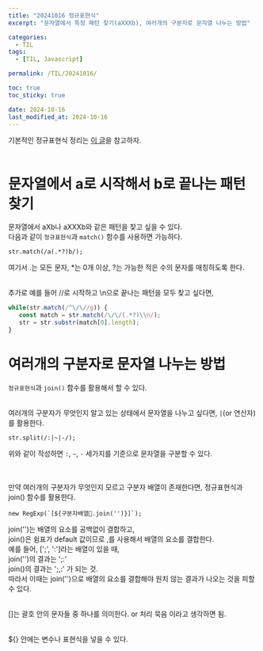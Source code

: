 ```yaml
---
title: "20241016 정규표현식"
excerpt: "문자열에서 특정 패턴 찾기(aXXXb), 여러개의 구분자로 문자열 나누는 방법"

categories:
  - TIL
tags:
  - [TIL, Javascript]

permalink: /TIL/20241016/

toc: true
toc_sticky: true

date: 2024-10-16
last_modified_at: 2024-10-16
---
```


기본적인 정규표현식 정리는 <a href="https://inpa.tistory.com/entry/JS-%F0%9F%93%9A-%EC%A0%95%EA%B7%9C%EC%8B%9D-RegExp-%EB%88%84%EA%B5%AC%EB%82%98-%EC%9D%B4%ED%95%B4%ED%95%98%EA%B8%B0-%EC%89%BD%EA%B2%8C-%EC%A0%95%EB%A6%AC" target="_blank">이 글<a>을 참고하자. <br><br>

# 문자열에서 a로 시작해서 b로 끝나는 패턴 찾기
문자열에서 aXb나 aXXXb와 같은 패턴을 찾고 싶을 수 있다. <br>
다음과 같이 ```정규표현식```과 ```match()``` 함수를 사용하면 가능하다. <br>
```
str.match(/a(.*?)b/);
```
여기서 .는 모든 문자, *는 0개 이상, ?는 가능한 적은 수의 문자를 매칭하도록 한다. <br><br>

추가로 예를 들어 //로 시작하고 \n으로 끝나는 패턴을 모두 찾고 싶다면,
```javascript
while(str.match(/^\/\//g)) {
   const match = str.match(/\/\/(.*?)\\n/);
   str = str.substr(match[0].length);
}
```

# 여러개의 구분자로 문자열 나누는 방법
```정규표현식```과 ```join()``` 함수를 활용해서 할 수 있다. <br><br>

여러개의 구분자가 무엇인지 알고 있는 상태에서 문자열을 나누고 싶다면, ```|```(or 연산자)를 활용한다.
```
str.split(/:|~|-/);
```
위와 같이 작성하면 ```:```, ```~```, ```-``` 세가지를 기준으로 문자열을 구분할 수 있다.<br><br><br>

만약 여러개의 구분자가 무엇인지 모르고 구분자 배열이 존재한다면, 정규표현식과 join() 함수를 활용한다.<br>
```
new RegExp(`[${구분자배열.join('')}]`);
```
join('')는 배열의 요소를 공백없이 결합하고, <br>
join()은 쉼표가 default 값이므로 ,를 사용해서 배열의 요소를 결합한다. <br>
예를 들어, [';', ':']라는 배열이 있을 때, <br>
join('')의 결과는 ';:' <br>
join()의 결과는 ';,:' 가 되는 것. <br>
따라서 이때는 join('')으로 배열의 요소를 결합해야 원치 않는 결과가 나오는 것을 피할 수 있다. <br><br>

[]는 괄호 안의 문자들 중 하나를 의미한다. or 처리 묵음 이라고 생각하면 됨. <br><br>

${} 안에는 변수나 표현식을 넣을 수 있다. <br><br><br>
